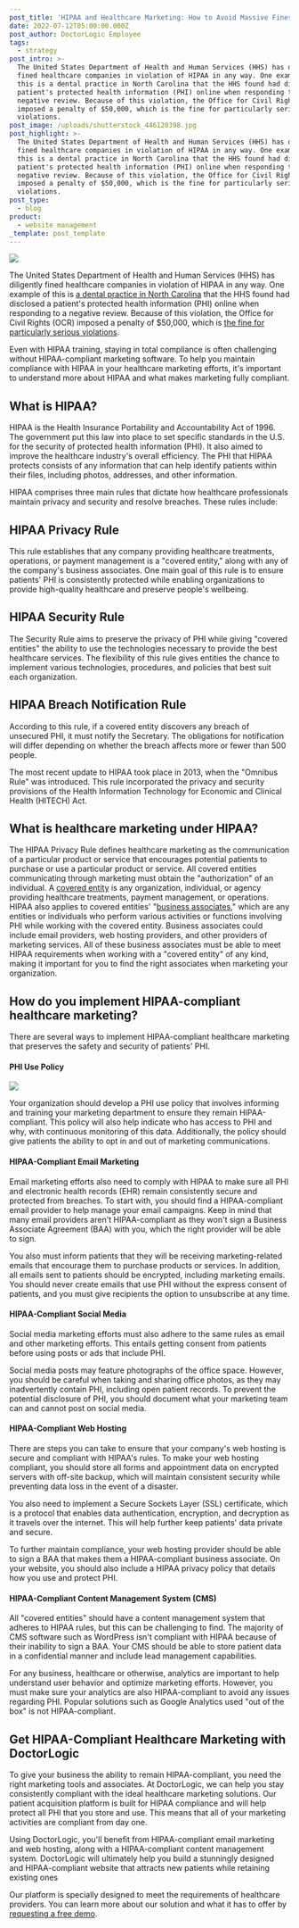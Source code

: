 ```yaml
---
post_title: 'HIPAA and Healthcare Marketing: How to Avoid Massive Fines'
date: 2022-07-12T05:00:00.000Z
post_author: DoctorLogic Employee
tags:
  - strategy
post_intro: >-
  The United States Department of Health and Human Services (HHS) has diligently
  fined healthcare companies in violation of HIPAA in any way. One example of
  this is a dental practice in North Carolina that the HHS found had disclosed a
  patient's protected health information (PHI) online when responding to a
  negative review. Because of this violation, the Office for Civil Rights (OCR)
  imposed a penalty of $50,000, which is the fine for particularly serious
  violations.
post_image: /uploads/shutterstock_446120398.jpg
post_highlight: >-
  The United States Department of Health and Human Services (HHS) has diligently
  fined healthcare companies in violation of HIPAA in any way. One example of
  this is a dental practice in North Carolina that the HHS found had disclosed a
  patient's protected health information (PHI) online when responding to a
  negative review. Because of this violation, the Office for Civil Rights (OCR)
  imposed a penalty of $50,000, which is the fine for particularly serious
  violations.
post_type:
  - blog
product:
  - website management
_template: post_template
---
```


![](/uploads/shutterstock_334486298.jpg)

The United States Department of Health and Human Services (HHS) has diligently fined healthcare companies in violation of HIPAA in any way. One example of this is [a dental practice in North Carolina](https://www.hhs.gov/hipaa/for-professionals/compliance-enforcement/agreements/upi/index.html) that the HHS found had disclosed a patient's protected health information (PHI) online when responding to a negative review. Because of this violation, the Office for Civil Rights (OCR) imposed a penalty of $50,000, which is [the fine for particularly serious violations](https://www.hipaajournal.com/what-are-the-penalties-for-hipaa-violations-7096/).

Even with HIPAA training, staying in total compliance is often challenging without HIPAA-compliant marketing software. To help you maintain compliance with HIPAA in your healthcare marketing efforts, it's important to understand more about HIPAA and what makes marketing fully compliant.

## **What is HIPAA?**

HIPAA is the Health Insurance Portability and Accountability Act of 1996. The government put this law into place to set specific standards in the U.S. for the security of protected health information (PHI). It also aimed to improve the healthcare industry's overall efficiency. The PHI that HIPAA protects consists of any information that can help identify patients within their files, including photos, addresses, and other information.

HIPAA comprises three main rules that dictate how healthcare professionals maintain privacy and security and resolve breaches. These rules include:

## **HIPAA Privacy Rule**

This rule establishes that any company providing healthcare treatments, operations, or payment management is a "covered entity," along with any of the company's business associates. One main goal of this rule is to ensure patients' PHI is consistently protected while enabling organizations to provide high-quality healthcare and preserve people's wellbeing.

## **HIPAA Security Rule**

The Security Rule aims to preserve the privacy of PHI while giving "covered entities" the ability to use the technologies necessary to provide the best healthcare services. The flexibility of this rule gives entities the chance to implement various technologies, procedures, and policies that best suit each organization.

## **HIPAA Breach Notification Rule**

According to this rule, if a covered entity discovers any breach of unsecured PHI, it must notify the Secretary. The obligations for notification will differ depending on whether the breach affects more or fewer than 500 people.

The most recent update to HIPAA took place in 2013, when the "Omnibus Rule" was introduced. This rule incorporated the privacy and security provisions of the Health Information Technology for Economic and Clinical Health (HITECH) Act.

## **What is healthcare marketing under HIPAA?**

The HIPAA Privacy Rule defines healthcare marketing as the communication of a particular product or service that encourages potential patients to purchase or use a particular product or service. All covered entities communicating through marketing must obtain the "authorization" of an individual. A [covered entity](https://www.hhs.gov/hipaa/for-professionals/covered-entities/index.html) is any organization, individual, or agency providing healthcare treatments, payment management, or operations. HIPAA also applies to covered entities' "[business associates](https://www.hhs.gov/hipaa/for-professionals/privacy/guidance/business-associates/index.html)," which are any entities or individuals who perform various activities or functions involving PHI while working with the covered entity. Business associates could include email providers, web hosting providers, and other providers of marketing services. All of these business associates must be able to meet HIPAA requirements when working with a "covered entity" of any kind, making it important for you to find the right associates when marketing your organization.

## **How do you implement HIPAA-compliant healthcare marketing?**

There are several ways to implement HIPAA-compliant healthcare marketing that preserves the safety and security of patients' PHI.

#### **PHI Use Policy**

![](/uploads/shutterstock_1819397081.jpg)

Your organization should develop a PHI use policy that involves informing and training your marketing department to ensure they remain HIPAA-compliant. This policy will also help indicate who has access to PHI and why, with continuous monitoring of this data. Additionally, the policy should give patients the ability to opt in and out of marketing communications.

#### **HIPAA-Compliant Email Marketing**

Email marketing efforts also need to comply with HIPAA to make sure all PHI and electronic health records (EHR) remain consistently secure and protected from breaches. To start with, you should find a HIPAA-compliant email provider to help manage your email campaigns. Keep in mind that many email providers aren't HIPAA-compliant as they won't sign a Business Associate Agreement (BAA) with you, which the right provider will be able to sign.

You also must inform patients that they will be receiving marketing-related emails that encourage them to purchase products or services. In addition, all emails sent to patients should be encrypted, including marketing emails. You should never create emails that use PHI without the express consent of patients, and you must give recipients the option to unsubscribe at any time.

#### **HIPAA-Compliant Social Media**

Social media marketing efforts must also adhere to the same rules as email and other marketing efforts. This entails getting consent from patients before using posts or ads that include PHI.

Social media posts may feature photographs of the office space. However, you should be careful when taking and sharing office photos, as they may inadvertently contain PHI, including open patient records. To prevent the potential disclosure of PHI, you should document what your marketing team can and cannot post on social media.

#### **HIPAA-Compliant Web Hosting**

There are steps you can take to ensure that your company's web hosting is secure and compliant with HIPAA's rules. To make your web hosting compliant, you should store all forms and appointment data on encrypted servers with off-site backup, which will maintain consistent security while preventing data loss in the event of a disaster.

You also need to implement a Secure Sockets Layer (SSL) certificate, which is a protocol that enables data authentication, encryption, and decryption as it travels over the internet. This will help further keep patients' data private and secure.

To further maintain compliance, your web hosting provider should be able to sign a BAA that makes them a HIPAA-compliant business associate. On your website, you should also include a HIPAA privacy policy that details how you use and protect PHI.

#### **HIPAA-Compliant Content Management System (CMS)**

All "covered entities" should have a content management system that adheres to HIPAA rules, but this can be challenging to find. The majority of CMS software such as WordPress isn't compliant with HIPAA because of their inability to sign a BAA. Your CMS should be able to store patient data in a confidential manner and include lead management capabilities.

For any business, healthcare or otherwise, analytics are important to help understand user behavior and optimize marketing efforts. However, you must make sure your analytics are also HIPAA-compliant to avoid any issues regarding PHI. Popular solutions such as Google Analytics used "out of the box" is not HIPAA-compliant.

## **Get HIPAA-Compliant Healthcare Marketing with DoctorLogic**

To give your business the ability to remain HIPAA-compliant, you need the right marketing tools and associates. At DoctorLogic, we can help you stay consistently compliant with the ideal healthcare marketing solutions. Our patient acquisition platform is built for HIPAA compliance and will help protect all PHI that you store and use. This means that all of your marketing activities are compliant from day one.

Using DoctorLogic, you'll benefit from HIPAA-compliant email marketing and web hosting, along with a HIPAA-compliant content management system. DoctorLogic will ultimately help you build a stunningly designed and HIPAA-compliant website that attracts new patients while retaining existing ones

Our platform is specially designed to meet the requirements of healthcare providers. You can learn more about our solution and what it has to offer by [requesting a free demo](https://growth.doctorlogic.com/get-a-demo).
